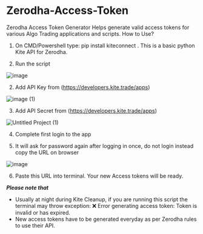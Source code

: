 # Zerodha-Access-Token
Zerodha Access Token Generator Helps generate valid access tokens for various Algo Trading applications and scripts.
How to Use?



1. On CMD/Powershell type: pip install kiteconnect
.
This is a basic python Kite API for Zerodha.




2. Run the script

![image](https://github.com/user-attachments/assets/28a9f95b-4ea7-4a03-a7f9-e31be7d08aa4)





2. Add API Key from (https://developers.kite.trade/apps)

![image (1)](https://github.com/user-attachments/assets/3996f414-4cfc-4029-8b2f-e0d2828f8a1b)





3. Add API Secret from (https://developers.kite.trade/apps)
   
![Untitled Project (1)](https://github.com/user-attachments/assets/617ec3e0-f8dd-4c05-851e-6c07584c83c3)





4. Complete first login to the app





5. It will ask for password again after logging in once, do not login instead copy the URL on browser
   
![image](https://github.com/user-attachments/assets/6c10e55b-aef4-4247-9a31-5149617e19b0)





6. Paste this URL into terminal. Your new Access tokens will be ready.

***Please note that***
* Usually at night during Kite Cleanup, if you are running this script the terminal may throw exception: ❌ Error generating access token: Token is invalid or has expired.
* New access tokens have to be generated everyday as per Zerodha rules to use their API.
